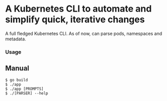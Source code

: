 # A Kubernetes CLI to automate and simplify quick, iterative changes 

A full fledged Kubernetes CLI. As of now, can parse pods, namespaces and metadata.

### Usage

## Manual ##
```console
$ go build
$ ./app
$ ./app [PROMPTS]
$ ./[PARSER] --help
```
